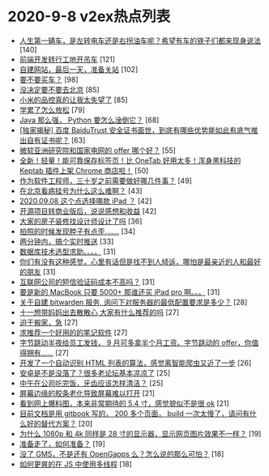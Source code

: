 # 2020-9-8 v2ex热点列表

+ [人生第一辆车，是左转电车还是右拐油车呢？希望有车的铁子们都来现身说法](https://www.v2ex.com/t/705094#reply140) [140]
+ [前端开发转行工地开吊车](https://www.v2ex.com/t/705229#reply121) [121]
+ [自建网站，最后一天，准备关站](https://www.v2ex.com/t/705100#reply102) [102]
+ [要不要买车？](https://www.v2ex.com/t/705068#reply98) [98]
+ [没决定要不要去北京](https://www.v2ex.com/t/705046#reply85) [85]
+ [小米的品控真的让我太失望了](https://www.v2ex.com/t/705098#reply85) [85]
+ [学累了怎么放松](https://www.v2ex.com/t/705048#reply79) [79]
+ [Java 那么强， Python 要怎么淦倒它？](https://www.v2ex.com/t/705133#reply68) [68]
+ [[独家揭秘] 百度 BaiduTrust 安全证书面世，到底有哪些优势能如此有底气推出自有证书呢？](https://www.v2ex.com/t/705138#reply63) [63]
+ [微软亚洲研究院和国家电网的 offer 哪个好？](https://www.v2ex.com/t/705052#reply55) [55]
+ [全新！轻量！能可靠保存标签页！比 OneTab 好用太多！浑身黑科技的 Keptab 插件上架 Chrome 商店啦！](https://www.v2ex.com/t/705082#reply50) [50]
+ [作为软件工程师，三十岁之前需要做好哪几件事？](https://www.v2ex.com/t/705076#reply49) [49]
+ [在北京看病挂号为什么这么难啊？](https://www.v2ex.com/t/705115#reply43) [43]
+ [2020.09.08 这个点选择哪款 iPad ？](https://www.v2ex.com/t/705116#reply42) [42]
+ [开源项目转商业版后，说说感想和收益](https://www.v2ex.com/t/705172#reply42) [42]
+ [大家的房子装修找设计师设计了吗](https://www.v2ex.com/t/705057#reply36) [36]
+ [拍照的时候发现脖子有点歪.......](https://www.v2ex.com/t/705142#reply34) [34]
+ [两分钟内，搞个实时推送](https://www.v2ex.com/t/705069#reply33) [33]
+ [数据库技术选型求助。。。。](https://www.v2ex.com/t/705088#reply31) [31]
+ [你们有没有这种感觉，心里有话但是找不到人倾诉，哪怕是最亲近的人和最好的朋友](https://www.v2ex.com/t/705093#reply31) [31]
+ [互联网公司的短信验证码成本不高吗？](https://www.v2ex.com/t/705258#reply31) [31]
+ [要是新的 MacBook 只要 5000+ 那谁还买 iPad pro 啊。。。](https://www.v2ex.com/t/705267#reply31) [31]
+ [关于自建 bitwarden 服务, 询问下对服务器的最低配置要求是多少？](https://www.v2ex.com/t/705226#reply28) [28]
+ [十一想带妈妈出去散散心 大家有什么推荐的吗](https://www.v2ex.com/t/705101#reply27) [27]
+ [迫于搬家，急](https://www.v2ex.com/t/705107#reply27) [27]
+ [求推荐一个好用的的笔记软件](https://www.v2ex.com/t/705118#reply27) [27]
+ [字节跳动半夜给员工发钱， 9 月可多拿半个月工资。字节跳动的 offer，你值得拥有……](https://www.v2ex.com/t/705167#reply27) [27]
+ [开发了一个自动识别 HTML 列表的算法，感觉离智能爬虫又近了一步](https://www.v2ex.com/t/705259#reply26) [26]
+ [安卓是不是没落了？很多老论坛基本凉凉了](https://www.v2ex.com/t/705293#reply25) [25]
+ [中午在公司吃完饭，牙齿应该怎样清洁？](https://www.v2ex.com/t/705205#reply25) [25]
+ [屏幕边缘的胶条老化导致屏幕难以打开](https://www.v2ex.com/t/705072#reply21) [21]
+ [看到网上爆料图，本来非常期待的 5.4 寸，感觉貌似不是很 ok](https://www.v2ex.com/t/705245#reply21) [21]
+ [目前文档是用 gitbook 写的， 200 多个页面， build 一次太慢了，请问有什么好的替代方案？](https://www.v2ex.com/t/705129#reply20) [20]
+ [为什么 1080p 和 4k 同样是 28 寸的显示器，显示网页图片效果不一样？](https://www.v2ex.com/t/705047#reply19) [19]
+ [准备走了，如何准备？](https://www.v2ex.com/t/705114#reply19) [19]
+ [没了 GMS，不是还有 OpenGapps 么？怎么说的那么可怕？](https://www.v2ex.com/t/705307#reply18) [18]
+ [如何更爽的在 JS 中使用多线程](https://www.v2ex.com/t/705067#reply18) [18]
